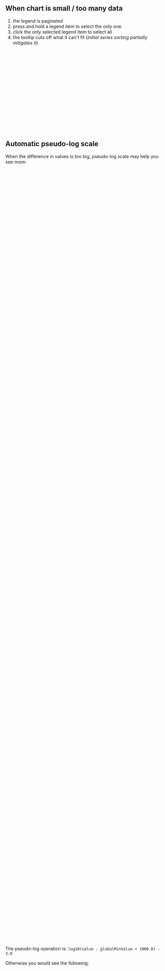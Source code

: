 ## When chart is small / too many data

1. the legend is paginated
1. press and hold a legend item to select the only one
1. click the only selected legend item to select all
1. the tooltip cuts off what it can't fit (_initial series sorting partially
   mitigates it_)

<script src="../../dist/index-iife.js"></script>
<script src="../themes/default.js"></script>

<div id="chart-1" style="max-width: 500px; height: 250px; margin: 0"></div>
<script src="../example-legend.js"></script>


## Automatic pseudo-log scale

When the difference in values is too big, pseudo-log scale may help you see
more:

<div id="chart-2" style="width: 100%; height: 60vh; margin: 0"></div>
<script src="../example-log.js"></script>

The pseudo-log operation is: `log10(value - globalMinValue + 1000.0) - 3.0`

Otherwise you would see the following:

<div id="chart-3" style="width: 100%; height: 60vh; margin: 0"></div>
<script src="../example-no-log.js"></script>
